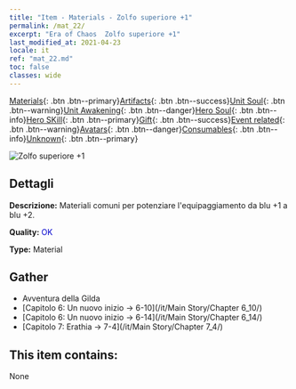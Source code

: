 ```yaml
---
title: "Item - Materials - Zolfo superiore +1"
permalink: /mat_22/
excerpt: "Era of Chaos  Zolfo superiore +1"
last_modified_at: 2021-04-23
locale: it
ref: "mat_22.md"
toc: false
classes: wide
---
```

 [Materials](/ItemsIT/){: .btn .btn--primary}[Artifacts](/ItemsIT/Artifacts/){: .btn .btn--success}[Unit Soul](/ItemsIT/UnitSoul/){: .btn .btn--warning}[Unit Awakening](/ItemsIT/UnitAwakening/){: .btn .btn--danger}[Hero Soul](/ItemsIT/HeroSoul/){: .btn .btn--info}[Hero SKill](/ItemsIT/HeroSkill/){: .btn .btn--primary}[Gift](/ItemsIT/Gift/){: .btn .btn--success}[Event related](/ItemsIT/Events/){: .btn .btn--warning}[Avatars](/ItemsIT/Avatars/){: .btn .btn--danger}[Consumables](/ItemsIT/Consumables/){: .btn .btn--info}[Unknown](/ItemsIT/Unknown/){: .btn .btn--primary}

 ![Zolfo superiore +1](/images/t/i_cailiao_liuhuang1.png)

## Dettagli
 **Descrizione:** Materiali comuni per potenziare l'equipaggiamento da blu +1 a blu +2.

 **Quality:** <span style="color: #0000CD">OK</span>

 **Type:** Material

## Gather

*    Avventura della Gilda 
*    [Capitolo 6: Un nuovo inizio -> 6-10](/it/Main Story/Chapter 6_10/) 
*    [Capitolo 6: Un nuovo inizio -> 6-14](/it/Main Story/Chapter 6_14/) 
*    [Capitolo 7: Erathia -> 7-4](/it/Main Story/Chapter 7_4/) 

## This item contains:

  None

